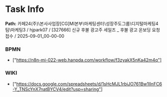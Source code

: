 # Task Info

**Path:** 카페24(주)\본사사업장\[CG]MI본부\마케팅센터\성장주도그룹\디지털마케팅4팀\마케팅3 / hjpark07 / [327666] 신규 후불 광고주 세일즈 _ 후불 광고 온보딩 요청 접수 / 2025-09-01_00-00-00

### BPMN
- ["https://n8n-mi-022-web.hanpda.com/workflow/f3zyakX5nKa42m4q"]

### WIKI
- ["https://docs.google.com/spreadsheets/d/1sHcMJL1rbiJO761Bw1lInFC6-Y_TNScYnX7natBYCV4/edit?usp=sharing"]


